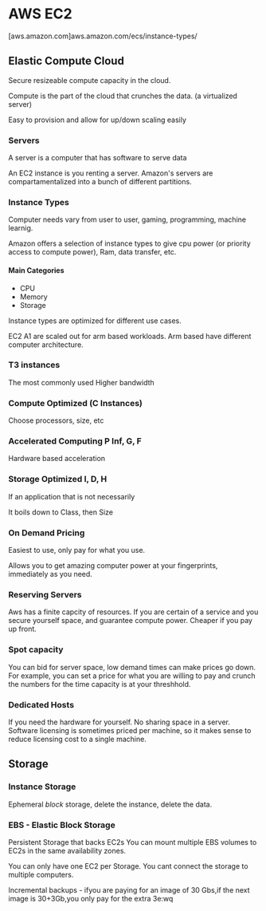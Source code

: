 # AWS EC2
[aws.amazon.com]aws.amazon.com/ecs/instance-types/

## Elastic Compute Cloud
Secure resizeable compute capacity in the cloud.

Compute is the part of the cloud that crunches the data. (a virtualized server)

Easy to provision and allow for up/down scaling easily

### Servers
A server is a computer that has software to serve data

An EC2 instance is you renting a server.
Amazon's servers are compartamentalized into a bunch of different partitions.

### Instance Types

Computer needs vary from user to user, gaming, programming, machine learnig.

Amazon offers a selection of instance types to give cpu power (or priority access to compute power), Ram, data transfer, etc. 

#### Main Categories
- CPU
- Memory
- Storage

Instance types are optimized for different use cases. 

EC2 A1 are scaled out for arm based workloads. Arm based have different computer architecture.

### T3 instances
The most commonly used
Higher bandwidth

### Compute Optimized (C Instances)
Choose processors, size, etc 

### Accelerated Computing P Inf, G, F
Hardware based acceleration

### Storage Optimized I, D, H
If an application that is not necessarily 

It boils down to Class, then Size


### On Demand Pricing

Easiest to use, only pay for what you use.

Allows you to get amazing computer power at your fingerprints, immediately as you need.

### Reserving Servers

Aws has a finite capcity of resources. If you are certain of a service and you secure yourself space, and guarantee compute power.
Cheaper if you pay up front.

### Spot capacity

You can bid for server space, low demand times can make prices go down. 
For example, you can set a price for what you are willing to pay and crunch the numbers for the time capacity is at your threshhold. 

### Dedicated Hosts

If you need the hardware for yourself. No sharing space in a server. Software licensing is sometimes priced per machine, so it makes sense to reduce licensing cost to a single machine.

## Storage

### Instance Storage
Ephemeral *block* storage, delete the instance, delete the data.

### EBS - Elastic Block Storage

Persistent Storage that backs EC2s
You can mount multiple EBS volumes to EC2s in the same availability zones.

You can only have one EC2 per Storage. You cant connect the storage to multiple computers.

Incremental backups - ifyou are paying for an image of 30 Gbs,if the next image is 30+3Gb,you only pay for the extra 3e:wq

